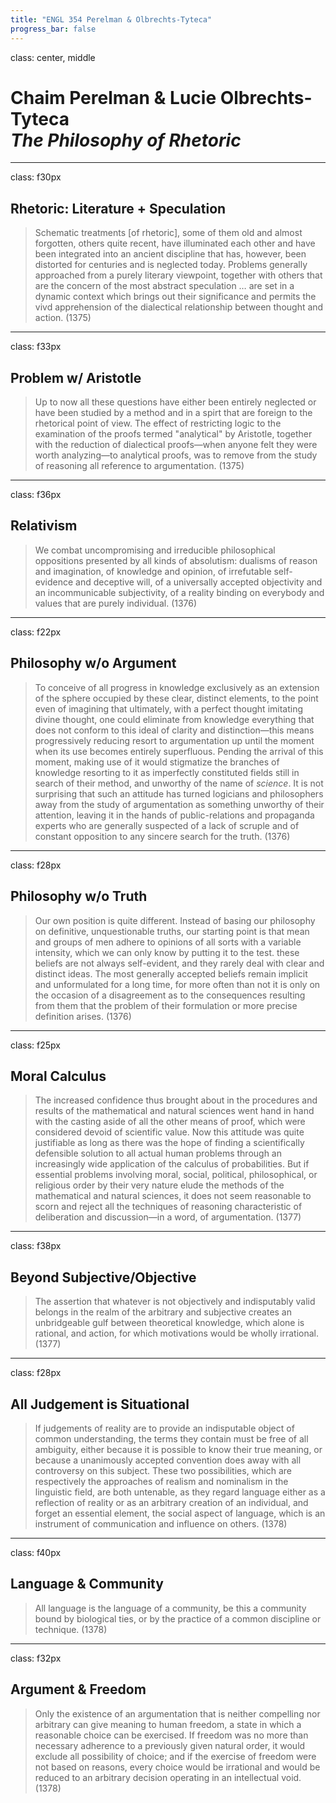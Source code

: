 ```yaml
---
title: "ENGL 354 Perelman & Olbrechts-Tyteca"
progress_bar: false
---
```

class: center, middle

# Chaim Perelman & Lucie Olbrechts-Tyteca <br> *The Philosophy of Rhetoric*
---
class: f30px
## Rhetoric: Literature + Speculation

> Schematic treatments [of rhetoric], some of them old and almost forgotten, others quite recent, have illuminated each other and have been integrated into an ancient discipline that has, however, been distorted for centuries and is neglected today. Problems generally approached from a purely literary viewpoint, together with others that are the concern of the most abstract speculation … are set in a dynamic context which brings out their significance and permits the vivd apprehension of the dialectical relationship between thought and action. (1375)
---
class: f33px
## Problem w/ Aristotle

> Up to now all these questions have either been entirely neglected or have been studied by a method and in a spirt that are foreign to the rhetorical point of view. The effect of restricting logic to the examination of the proofs termed "analytical" by Aristotle, together with the reduction of dialectical proofs—when anyone felt they were worth analyzing—to analytical proofs, was to remove from the study of reasoning all reference to argumentation. (1375)
---
class: f36px
## Relativism

> We combat uncompromising and irreducible philosophical oppositions presented by all kinds of absolutism: dualisms of reason and imagination, of knowledge and opinion, of irrefutable self-evidence and deceptive will, of a universally accepted objectivity and an incommunicable subjectivity, of a reality binding on everybody and values that are purely individual. (1376)
---
class: f22px
## Philosophy w/o Argument

> To conceive of all progress in knowledge exclusively as an extension of the sphere occupied by these clear, distinct elements, to the point even of imagining that ultimately, with a perfect thought imitating divine thought, one could eliminate from knowledge everything that does not conform to this ideal of clarity and distinction—this means progressively reducing resort to argumentation up until the moment when its use becomes entirely superfluous. Pending the arrival of this moment, making use of it would stigmatize the branches of knowledge resorting to it as imperfectly constituted fields still in search of their method, and unworthy of the name of *science*. It is not surprising that such an attitude has turned logicians and philosophers away from the study of argumentation as something unworthy of their attention, leaving it in the hands of public-relations and propaganda experts who are generally suspected of a lack of scruple and of constant opposition to any sincere search for the truth. (1376)
---
class: f28px
## Philosophy w/o Truth

> Our own position is quite different. Instead of basing our philosophy on definitive, unquestionable truths, our starting point is that mean and groups of men adhere to opinions of all sorts with a variable intensity, which we can only know by putting it to the test. these beliefs are not always self-evident, and they rarely deal with clear and distinct ideas. The most generally accepted beliefs remain implicit and unformulated for a long time, for more often than not it is only on the occasion of a disagreement as to the consequences resulting from them that the problem of their formulation or more precise definition arises. (1376)
---
class: f25px
## Moral Calculus

> The increased confidence thus brought about in the procedures and results of the mathematical and natural sciences went hand in hand with the casting aside of all the other means of proof, which were considered devoid of scientific value. Now this attitude was quite justifiable as long as there was the hope of finding a scientifically defensible solution to all actual human problems through an increasingly wide application of the calculus of probabilities. But if essential problems involving moral, social, political, philosophical, or religious order by their very nature elude the methods of the mathematical and natural sciences, it does not seem reasonable to scorn and reject all the techniques of reasoning characteristic of deliberation and discussion—in a word, of argumentation. (1377)
---
class: f38px
## Beyond Subjective/Objective

> The assertion that whatever is not objectively and indisputably valid belongs in the realm of the arbitrary and subjective creates an unbridgeable gulf between theoretical knowledge, which alone is rational, and action, for which motivations would be wholly irrational. (1377)
---
class: f28px
## All Judgement is Situational

> If judgements of reality are to provide an indisputable object of common understanding, the terms they contain must be free of all ambiguity, either because it is possible to know their true meaning, or because a unanimously accepted convention does away with all controversy on this subject. These two possibilities, which are respectively the approaches of realism and nominalism in the linguistic field, are both untenable, as they regard language either as a reflection of reality or as an arbitrary creation of an individual, and forget an essential element, the social aspect of language, which is an instrument of communication and influence on others. (1378)
---
class: f40px
## Language & Community

> All language is the language of a community, be this a community bound by biological ties, or by the practice of a common discipline or technique. (1378)
---
class: f32px
## Argument & Freedom

> Only the existence of an argumentation that is neither compelling nor arbitrary can give meaning to human freedom, a state in which a reasonable choice can be exercised. If freedom was no more than necessary adherence to a previously given natural order, it would exclude all possibility of choice; and if the exercise of freedom were not based on reasons, every choice would be irrational and would be reduced to an arbitrary decision operating in an intellectual void. (1378)
